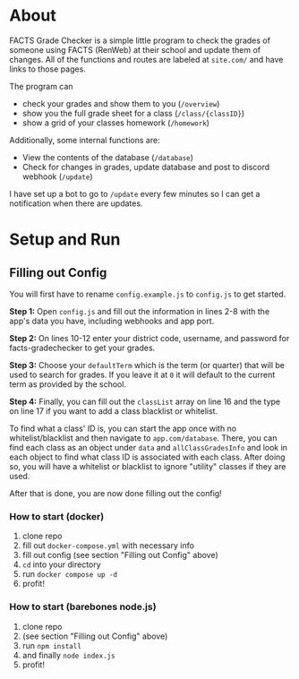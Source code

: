 # About
FACTS Grade Checker is a simple little program to check the grades of someone using FACTS (RenWeb) at their school and update them of changes. All of the functions and routes are labeled at `site.com/` and have links to those pages.

The program can
* check your grades and show them to you (`/overview`)
* show you the full grade sheet for a class (`/class/{classID}`)
* show a grid of your classes homework (`/homework`)

Additionally, some internal functions are:
* View the contents of the database (`/database`)
* Check for changes in grades, update database and post to discord webhook (`/update`)

I have set up a bot to go to `/update` every few minutes so I can get a notification when there are updates.

# Setup and Run

## Filling out Config
You will first have to rename `config.example.js` to `config.js` to get started.

**Step 1:**
Open `config.js` and fill out the information in lines 2-8 with the app's data you have, including webhooks and app port.

**Step 2:**
On lines 10-12 enter your district code, username, and password for facts-gradechecker to get your grades.

**Step 3:**
Choose your `defaultTerm` which is the term (or quarter) that will be used to search for grades. If you leave it at `0` it will default to the current term as provided by the school.

**Step 4:**
Finally, you can fill out the `classList` array on line 16 and the type on line 17 if you want to add a class blacklist or whitelist.

To find what a class' ID is, you can start the app once with no whitelist/blacklist and then navigate to `app.com/database`. There, you can find each class as an object under `data` and `allClassGradesInfo` and look in each object to find what class ID is associated with each class.
After doing so, you will have a whitelist or blacklist to ignore "utility" classes if they are used.

After that is done, you are now done filling out the config!

### How to start (docker)
1. clone repo
2. fill out `docker-compose.yml` with necessary info
3. fill out config (see section "Filling out Config" above)
4. `cd` into your directory
5. run `docker compose up -d`
6. profit!

### How to start (barebones node.js)
1. clone repo
2. (see section "Filling out Config" above)
3. run `npm install`
4. and finally `node index.js`
5. profit!
